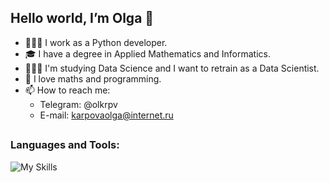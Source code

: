 ## Hello world, I’m Olga 👋
- 👩🏻‍💻 I work as a Python developer.
- 🎓 I have a degree in Applied Mathematics and Informatics.
- 👩🏻‍🎓 I'm studying Data Science and I want to retrain as a Data Scientist.
- 💚 I love maths and programming.
- 📫 How to reach me:
  - Telegram: @olkrpv
  - E-mail: karpovaolga@internet.ru
##

### Languages and Tools:

![My Skills](https://go-skill-icons.vercel.app/api/icons?i=python,pandas,numpy,matplotlib,seaborn,git,anaconda,jupyter,pycharm,vscode,postman,chatgpt)

<!---
olkrpv/olkrpv is a ✨ special ✨ repository because its `README.md` (this file) appears on your GitHub profile.
You can click the Preview link to take a look at your changes.
--->

